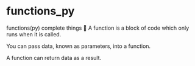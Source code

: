 # functions_py
functions(py) complete things 💓
A function is a block of code which only runs when it is called.

You can pass data, known as parameters, into a function.

A function can return data as a result.
